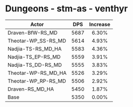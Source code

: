 # Dungeons - stm-as - venthyr
| Actor | DPS | Increase |
|---|:---:|:---:|
|Draven-BfW-RS_MD|5687|6.30%|
|Theotar-WP_SS-RS_MD|5614|4.93%|
|Nadjia-TS-RS_MD_HA|5583|4.36%|
|Nadjia-TS_EP-RS_MD|5559|3.91%|
|Nadjia-TS_DD-RS_MD|5555|3.83%|
|Theotar-WP-RS_MD_HA|5526|3.29%|
|Theotar-WP_RP-RS_MD|5506|2.92%|
|Draven-RS_MD_HA|5450|1.87%|
|Base|5350|0.00%|
